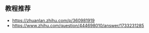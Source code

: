 ## 教程推荐

- https://zhuanlan.zhihu.com/p/360981919
- https://www.zhihu.com/question/444698010/answer/1733231285